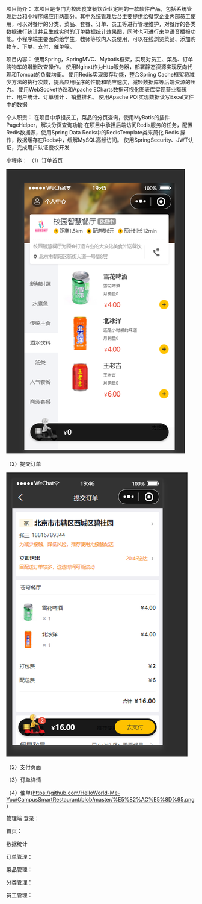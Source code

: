 项目简介：
本项目是专门为校园食堂餐饮企业定制的一款软件产品，包括系统管理后台和小程序端应用两部分。其中系统管理后台主要提供给餐饮企业内部员工使用，可以对餐厅的分类、菜品、套餐、订单、员工等进行管理维护，对餐厅的各类数据进行统计并且生成实时的订单数据统计效果图，同时也可进行来单语音播报功能。小程序端主要面向给学生，教师等校内人员使用，可以在线浏览菜品、添加购物车、下单、支付、催单等。

项目内容：
使用Spring，SpringMVC、Mybatis框架，实现对员工、菜品、订单购物车的增删改查操作。
使用Nginxt作为Http服务器，部署静态资源实现反向代理和Tomcat的负载均衡。
使用Redis实现缓存功能，整合Spring Cache框架将减少方法的执行次数，提高应用程序的性能和响应速度，减轻数据库等后端资源的压力。
使用WebSocket协议和Apache ECharts数据可视化图表库实现营业额统计、用户统计、订单统计 、销量排名。
使用Apache POI实现数据读写Excel文件中的数据

个人职责：
在项目中承担员工，菜品的分页查询，使用MyBatis的插件PageHelper，解决分页查询功能
在项目中承担后端访问Redis服务的任务，配置Redis数据源，使用Spring Data Redis中的RedisTemplate类来简化 Redis 操作，数据缓存在Redis中，缓解MySQL高频访问。
使用SpringSecurity、JWT认证，完成用户认证授权开发

小程序：
（1）订单首页

![（1）订单首页](https://github.com/HelloWorld-Me-You/CampusSmartRestaurant/blob/master/订单首页.png)


（2）提交订单

![提交订单](https://github.com/HelloWorld-Me-You/CampusSmartRestaurant/blob/master/提交订单.png)

（2）支付页面

（3）订单详情

（4）催单(https://github.com/HelloWorld-Me-You/CampusSmartRestaurant/blob/master/%E5%82%AC%E5%8D%95.png)


管理端
登录：

首页：


数据统计



订单管理：


菜品管理：


分类管理：

员工管理：



